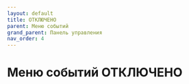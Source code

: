 ```yaml
---
layout: default
title: ОТКЛЮЧЕНО
parent: Меню событий
grand_parent: Панель управления
nav_order: 4
---
```


# Меню событий ОТКЛЮЧЕНО
